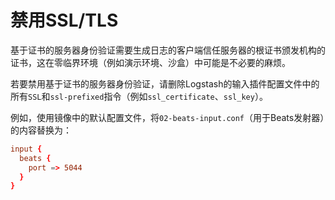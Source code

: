 # 禁用SSL/TLS

基于证书的服务器身份验证需要生成日志的客户端信任服务器的根证书颁发机构的证书，这在零临界环境（例如演示环境、沙盒）中可能是不必要的麻烦。

若要禁用基于证书的服务器身份验证，请删除Logstash的输入插件配置文件中的所有`SSL`和`ssl-prefixed`指令（例如`ssl_certificate`、`ssl_key`）。

例如，使用镜像中的默认配置文件，将`02-beats-input.conf`（用于Beats发射器）的内容替换为：

```conf
input {
  beats {
    port => 5044
  }
}
```
